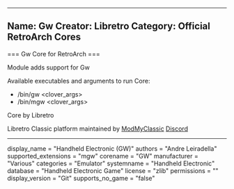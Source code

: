 -----------------------
Name: Gw
Creator: Libretro
Category: Official RetroArch Cores
-----------------------

=== Gw Core for RetroArch ===

Module adds support for Gw

Available executables and arguments to run Core:
- /bin/gw <rom> <clover_args>
- /bin/mgw <rom> <clover_args>

Core by Libretro

Libretro Classic platform maintained by [ModMyClassic](https://modmyclassic.com) [Discord](https://discordapp.com/invite/8gygsrw)

-----------------------

display_name = "Handheld Electronic (GW)"
authors = "Andre Leiradella"
supported_extensions = "mgw"
corename = "GW"
manufacturer = "Various"
categories = "Emulator"
systemname = "Handheld Electronic"
database = "Handheld Electronic Game"
license = "zlib"
permissions = ""
display_version = "Git"
supports_no_game = "false"
